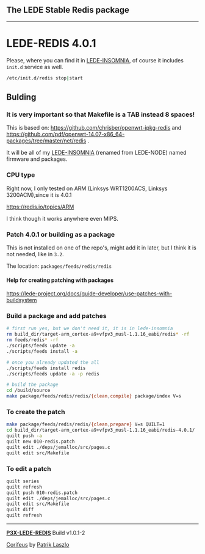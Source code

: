 [//]: #@corifeus-header

## The LEDE Stable Redis package

---
                        
[//]: #@corifeus-header:end

# LEDE-REDIS 4.0.1

Please, where you can find it in  [LEDE-INSOMNIA](https://pages.corifeus.com/lede-insomnia), of course it includes ```init.d``` service as well.

```bash
/etc/init.d/redis stop|start
```

## Bulding

### It is very important so that Makefile is a TAB instead 8 spaces!   

This is based on:
https://github.com/chrisber/openwrt-ipkg-redis and https://github.com/pdf/openwrt-14.07-x86_64-packages/tree/master/net/redis .

It will be all of my [LEDE-INSOMNIA](https://pages.corifeus.com/lede-insomnia) (renamed from LEDE-NODE) named firmware and packages.

### CPU type
Right now, I only tested on ARM (Linksys WRT1200ACS, Linksys 3200ACM),since it is 4.0.1

https://redis.io/topics/ARM

I think though it works anywhere even MIPS.

### Patch 4.0.1 or building as a package

This is not installed on one of the repo's, might add it in later, but I think it is not needed, like in ```3.2```.

The location:
```packages/feeds/redis/redis```

#### Help for creating patching with packages
https://lede-project.org/docs/guide-developer/use-patches-with-buildsystem   
  
### Build a package and add patches  

```bash
# first run yes, but we don't need it, it is in lede-insomnia
rm build_dir/target-arm_cortex-a9+vfpv3_musl-1.1.16_eabi/redis* -rf
rm feeds/redis* -rf
./scripts/feeds update -a
./scripts/feeds install -a

# once you already updated the all
./scripts/feeds install redis
./scripts/feeds update -a -p redis

# build the package
cd /build/source
make package/feeds/redis/redis/{clean,compile} package/index V=s
```
### To create the patch

```bash
make package/feeds/redis/redis/{clean,prepare} V=s QUILT=1
cd build_dir/target-arm_cortex-a9+vfpv3_musl-1.1.16_eabi/redis-4.0.1/
quilt push -a
quilt new 010-redis.patch
quilt edit ./deps/jemalloc/src/pages.c 
quilt edit src/Makefile 
```

### To edit a patch

```bash
quilt series
quilt refresh
quilt push 010-redis.patch
quilt edit ./deps/jemalloc/src/pages.c 
quilt edit src/Makefile 
quilt diff
quilt refresh
```

[//]: #@corifeus-footer

---

[**P3X-LEDE-REDIS**](https://pages.corifeus.com/lede-redis) Build v1.0.1-2

[Corifeus](http://www.corifeus.com) by [Patrik Laszlo](http://patrikx3.com)

[//]: #@corifeus-footer:end